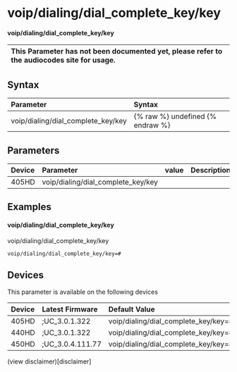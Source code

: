﻿---
description: voip/dialing/dial_complete_key/key
search:
    keywords: ['voip','dialing','dial_complete_key','key']
---

# voip/dialing/dial_complete_key/key

#### voip/dialing/dial_complete_key/key


| This Parameter has not been documented yet, please refer to the audiocodes site for usage.  |
| :--- |

## Syntax
| Parameter | Syntax |
| :--- | :--- |
|voip/dialing/dial_complete_key/key | {% raw %} undefined {% endraw %} |

## Parameters
|Device|Parameter|value|Description|
|:---|:---|:---|:---|
| 405HD | voip/dialing/dial_complete_key/key |  |  |

## Examples
#### voip/dialing/dial_complete_key/key

voip/dialing/dial_complete_key/key

```
voip/dialing/dial_complete_key/key=#
```

## Devices
This parameter is available on the following devices

| Device | Latest Firmware | Default Value |
|:---|:---|:---|
| 405HD | ;UC_3.0.1.322 | voip/dialing/dial_complete_key/key=# 
| 440HD | ;UC_3.0.1.322 | voip/dialing/dial_complete_key/key=# 
| 450HD | ;UC_3.0.4.111.77 | voip/dialing/dial_complete_key/key=# 

(view disclaimer)[disclaimer]
